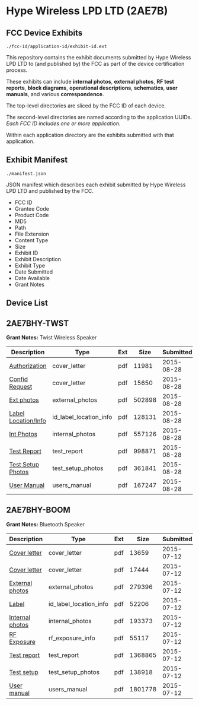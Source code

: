 # Hype Wireless LPD LTD (2AE7B)
## FCC Device Exhibits

```
./fcc-id/application-id/exhibit-id.ext
```

This repository contains the exhibit documents submitted by Hype Wireless LPD LTD to (and published by) the FCC as part of the device certification process.

These exhibits can include **internal photos**, **external photos**, **RF test reports**, **block diagrams**, **operational descriptions**, **schematics**, **user manuals**, and various **correspondence**.

The top-level directories are sliced by the FCC ID of each device.

The second-level directories are named according to the application UUIDs. *Each FCC ID includes one or more application.*

Within each application directory are the exhibits submitted with that application. 

## Exhibit Manifest

```
./manifest.json
```

JSON manifest which describes each exhibit submitted by Hype Wireless LPD LTD and published by the FCC.

- FCC ID
- Grantee Code
- Product Code
- MD5
- Path
- File Extension
- Content Type
- Size
- Exhibit ID
- Exhibit Description
- Exhibit Type
- Date Submitted
- Date Available
- Grant Notes

## Device List
## 2AE7BHY-TWST
**Grant Notes:** Twist Wireless Speaker

| Description | Type | Ext | Size | Submitted | Available |
| ----------- | ---- | --- | ---- | --------- | --------- |
| [Authorization](2AE7BHY-TWST/037adb5a3aa73a4e286d1abc5c05e7c1/2730977.pdf) | cover_letter | pdf | 11981 | 2015-08-28 | 2015-08-28 |
| [Confid Request](2AE7BHY-TWST/037adb5a3aa73a4e286d1abc5c05e7c1/2730978.pdf) | cover_letter | pdf | 15650 | 2015-08-28 | 2015-08-28 |
| [Ext photos](2AE7BHY-TWST/037adb5a3aa73a4e286d1abc5c05e7c1/2730979.pdf) | external_photos | pdf | 502898 | 2015-08-28 | 2015-08-28 |
| [Label Location/Info](2AE7BHY-TWST/037adb5a3aa73a4e286d1abc5c05e7c1/2730981.pdf) | id_label_location_info | pdf | 128131 | 2015-08-28 | 2015-08-28 |
| [Int Photos](2AE7BHY-TWST/037adb5a3aa73a4e286d1abc5c05e7c1/2730980.pdf) | internal_photos | pdf | 557126 | 2015-08-28 | 2015-08-28 |
| [Test Report](2AE7BHY-TWST/037adb5a3aa73a4e286d1abc5c05e7c1/2730984.pdf) | test_report | pdf | 998871 | 2015-08-28 | 2015-08-28 |
| [Test Setup Photos](2AE7BHY-TWST/037adb5a3aa73a4e286d1abc5c05e7c1/2730982.pdf) | test_setup_photos | pdf | 361841 | 2015-08-28 | 2015-08-28 |
| [User Manual](2AE7BHY-TWST/037adb5a3aa73a4e286d1abc5c05e7c1/2730983.pdf) | users_manual | pdf | 167247 | 2015-08-28 | 2015-08-28 |
## 2AE7BHY-BOOM
**Grant Notes:** Bluetooth Speaker

| Description | Type | Ext | Size | Submitted | Available |
| ----------- | ---- | --- | ---- | --------- | --------- |
| [Cover letter](2AE7BHY-BOOM/abb3e2d457b29aa107a7cfc27c71120d/2676009.pdf) | cover_letter | pdf | 13659 | 2015-07-12 | 2015-07-12 |
| [Cover letter](2AE7BHY-BOOM/abb3e2d457b29aa107a7cfc27c71120d/2676010.pdf) | cover_letter | pdf | 17444 | 2015-07-12 | 2015-07-12 |
| [External photos](2AE7BHY-BOOM/abb3e2d457b29aa107a7cfc27c71120d/2676011.pdf) | external_photos | pdf | 279396 | 2015-07-12 | 2015-07-12 |
| [Label](2AE7BHY-BOOM/abb3e2d457b29aa107a7cfc27c71120d/2676012.pdf) | id_label_location_info | pdf | 52206 | 2015-07-12 | 2015-07-12 |
| [Internal photos](2AE7BHY-BOOM/abb3e2d457b29aa107a7cfc27c71120d/2676013.pdf) | internal_photos | pdf | 193373 | 2015-07-12 | 2015-07-12 |
| [RF Exposure](2AE7BHY-BOOM/abb3e2d457b29aa107a7cfc27c71120d/2676015.pdf) | rf_exposure_info | pdf | 55117 | 2015-07-12 | 2015-07-12 |
| [Test report](2AE7BHY-BOOM/abb3e2d457b29aa107a7cfc27c71120d/2676017.pdf) | test_report | pdf | 1368865 | 2015-07-12 | 2015-07-12 |
| [Test setup](2AE7BHY-BOOM/abb3e2d457b29aa107a7cfc27c71120d/2676018.pdf) | test_setup_photos | pdf | 138918 | 2015-07-12 | 2015-07-12 |
| [User manual](2AE7BHY-BOOM/abb3e2d457b29aa107a7cfc27c71120d/2676019.pdf) | users_manual | pdf | 1801778 | 2015-07-12 | 2015-07-12 |

